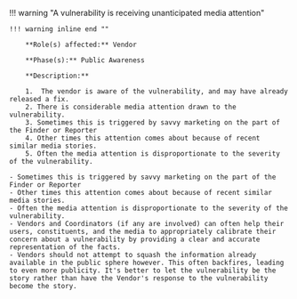 !!! warning "A vulnerability is receiving unanticipated media attention"

    !!! warning inline end ""

        **Role(s) affected:** Vendor

        **Phase(s):** Public Awareness

        **Description:**

        1.	The vendor is aware of the vulnerability, and may have already released a fix.
        2. There is considerable media attention drawn to the vulnerability.
        3. Sometimes this is triggered by savvy marketing on the part of the Finder or Reporter
        4. Other times this attention comes about because of recent similar media stories.
        5. Often the media attention is disproportionate to the severity of the vulnerability.
    
    - Sometimes this is triggered by savvy marketing on the part of the Finder or Reporter
    - Other times this attention comes about because of recent similar media stories.
    - Often the media attention is disproportionate to the severity of the vulnerability.
    - Vendors and Coordinators (if any are involved) can often help their users, constituents, and the media to appropriately calibrate their concern about a vulnerability by providing a clear and accurate representation of the facts.
    - Vendors should not attempt to squash the information already available in the public sphere however. This often backfires, leading to even more publicity. It's better to let the vulnerability be the story rather than have the Vendor's response to the vulnerability become the story.


